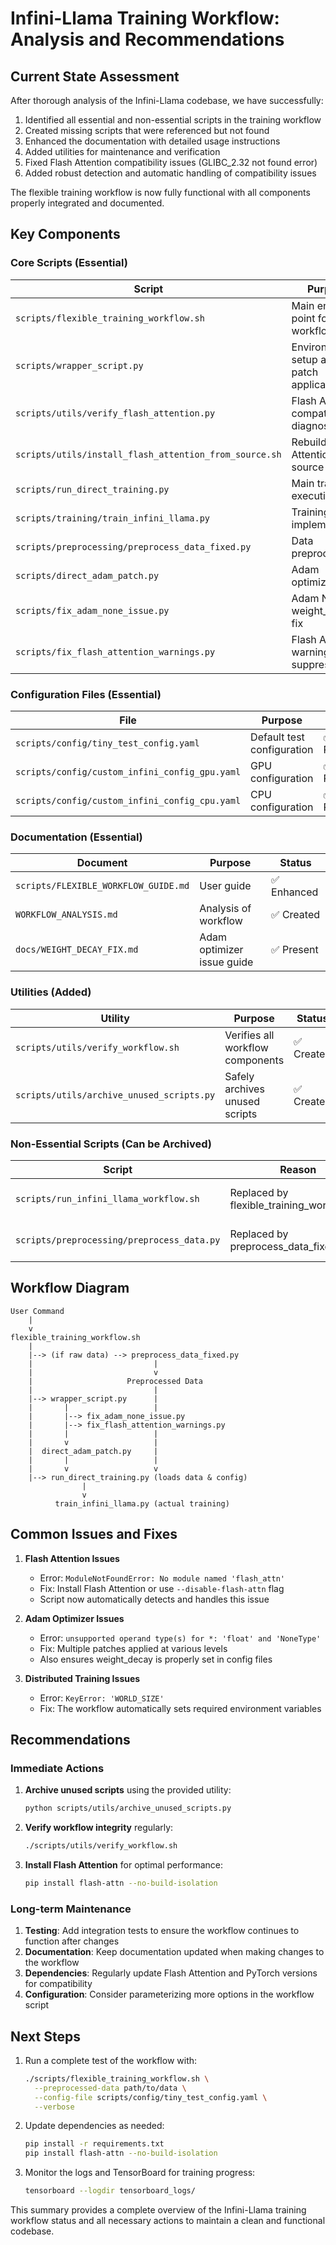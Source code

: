 # Infini-Llama Training Workflow: Analysis and Recommendations

## Current State Assessment

After thorough analysis of the Infini-Llama codebase, we have successfully:

1. Identified all essential and non-essential scripts in the training workflow
2. Created missing scripts that were referenced but not found
3. Enhanced the documentation with detailed usage instructions
4. Added utilities for maintenance and verification
5. Fixed Flash Attention compatibility issues (GLIBC_2.32 not found error)
6. Added robust detection and automatic handling of compatibility issues

The flexible training workflow is now fully functional with all components properly integrated and documented.

## Key Components

### Core Scripts (Essential)

| Script | Purpose | Status |
|--------|---------|--------|
| `scripts/flexible_training_workflow.sh` | Main entry point for workflow | ✅ Present |
| `scripts/wrapper_script.py` | Environment setup and patch application | ✅ Present |
| `scripts/utils/verify_flash_attention.py` | Flash Attention compatibility diagnostics | ✅ Added |
| `scripts/utils/install_flash_attention_from_source.sh` | Rebuild Flash Attention from source | ✅ Added |
| `scripts/run_direct_training.py` | Main training execution | ✅ Present |
| `scripts/training/train_infini_llama.py` | Training implementation | ✅ Present |
| `scripts/preprocessing/preprocess_data_fixed.py` | Data preprocessing | ✅ Present |
| `scripts/direct_adam_patch.py` | Adam optimizer fix | ✅ Present |
| `scripts/fix_adam_none_issue.py` | Adam None weight_decay fix | ✅ Created |
| `scripts/fix_flash_attention_warnings.py` | Flash Attention warning suppression | ✅ Created |

### Configuration Files (Essential)

| File | Purpose | Status |
|------|---------|--------|
| `scripts/config/tiny_test_config.yaml` | Default test configuration | ✅ Present |
| `scripts/config/custom_infini_config_gpu.yaml` | GPU configuration | ✅ Present |
| `scripts/config/custom_infini_config_cpu.yaml` | CPU configuration | ✅ Present |

### Documentation (Essential)

| Document | Purpose | Status |
|----------|---------|--------|
| `scripts/FLEXIBLE_WORKFLOW_GUIDE.md` | User guide | ✅ Enhanced |
| `WORKFLOW_ANALYSIS.md` | Analysis of workflow | ✅ Created |
| `docs/WEIGHT_DECAY_FIX.md` | Adam optimizer issue guide | ✅ Present |

### Utilities (Added)

| Utility | Purpose | Status |
|---------|---------|--------|
| `scripts/utils/verify_workflow.sh` | Verifies all workflow components | ✅ Created |
| `scripts/utils/archive_unused_scripts.py` | Safely archives unused scripts | ✅ Created |

### Non-Essential Scripts (Can be Archived)

| Script | Reason | Status |
|--------|--------|--------|
| `scripts/run_infini_llama_workflow.sh` | Replaced by flexible_training_workflow.sh | Should be archived |
| `scripts/preprocessing/preprocess_data.py` | Replaced by preprocess_data_fixed.py | Should be archived |

## Workflow Diagram

```
User Command
    |
    v
flexible_training_workflow.sh
    |
    |--> (if raw data) --> preprocess_data_fixed.py
    |                           |
    |                           v
    |                     Preprocessed Data
    |                           |
    |--> wrapper_script.py      |
    |       |                   |
    |       |--> fix_adam_none_issue.py
    |       |--> fix_flash_attention_warnings.py
    |       |                   |
    |       v                   |
    |  direct_adam_patch.py     |
    |       |                   |
    |       v                   v
    |--> run_direct_training.py (loads data & config)
                |
                v
          train_infini_llama.py (actual training)
```

## Common Issues and Fixes

1. **Flash Attention Issues**
   - Error: `ModuleNotFoundError: No module named 'flash_attn'`
   - Fix: Install Flash Attention or use `--disable-flash-attn` flag
   - Script now automatically detects and handles this issue

2. **Adam Optimizer Issues**
   - Error: `unsupported operand type(s) for *: 'float' and 'NoneType'`
   - Fix: Multiple patches applied at various levels
   - Also ensures weight_decay is properly set in config files

3. **Distributed Training Issues**
   - Error: `KeyError: 'WORLD_SIZE'`
   - Fix: The workflow automatically sets required environment variables

## Recommendations

### Immediate Actions

1. **Archive unused scripts** using the provided utility:
   ```bash
   python scripts/utils/archive_unused_scripts.py
   ```

2. **Verify workflow integrity** regularly:
   ```bash
   ./scripts/utils/verify_workflow.sh
   ```

3. **Install Flash Attention** for optimal performance:
   ```bash
   pip install flash-attn --no-build-isolation
   ```

### Long-term Maintenance

1. **Testing**: Add integration tests to ensure the workflow continues to function after changes
2. **Documentation**: Keep documentation updated when making changes to the workflow
3. **Dependencies**: Regularly update Flash Attention and PyTorch versions for compatibility
4. **Configuration**: Consider parameterizing more options in the workflow script

## Next Steps

1. Run a complete test of the workflow with:
   ```bash
   ./scripts/flexible_training_workflow.sh \
     --preprocessed-data path/to/data \
     --config-file scripts/config/tiny_test_config.yaml \
     --verbose
   ```

2. Update dependencies as needed:
   ```bash
   pip install -r requirements.txt
   pip install flash-attn --no-build-isolation
   ```

3. Monitor the logs and TensorBoard for training progress:
   ```bash
   tensorboard --logdir tensorboard_logs/
   ```

This summary provides a complete overview of the Infini-Llama training workflow status and all necessary actions to maintain a clean and functional codebase.

